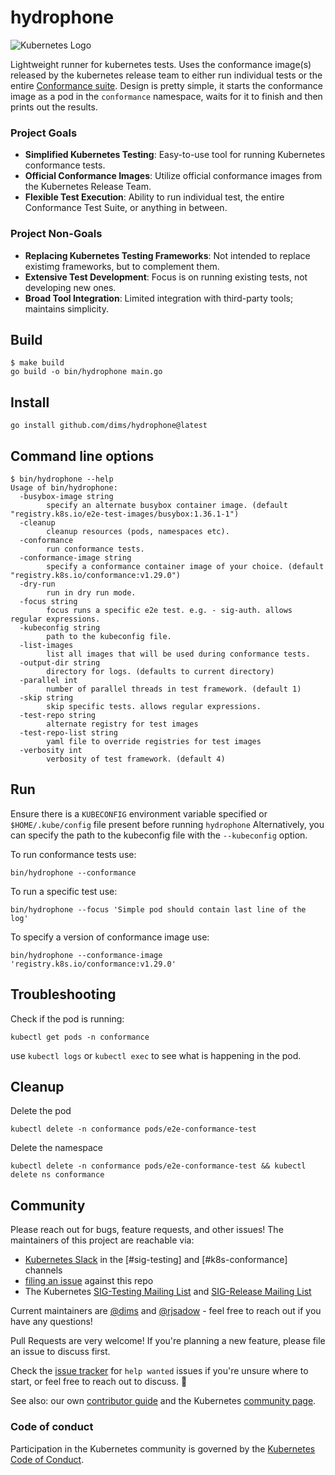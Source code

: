 # hydrophone

![Kubernetes Logo](https://raw.githubusercontent.com/kubernetes-sigs/kubespray/master/docs/img/kubernetes-logo.png)

Lightweight runner for kubernetes tests. Uses the conformance image(s) released by
the kubernetes release team to either run individual tests or the entire [Conformance suite].
Design is pretty simple, it starts the conformance image as a pod in the `conformance`
namespace, waits for it to finish and then prints out the results.

### Project Goals

- **Simplified Kubernetes Testing**: Easy-to-use tool for running Kubernetes conformance tests.
- **Official Conformance Images**: Utilize official conformance images from the Kubernetes Release Team.
- **Flexible Test Execution**: Ability to run individual test, the entire Conformance Test Suite, or anything in between.

### Project Non-Goals

- **Replacing Kubernetes Testing Frameworks**: Not intended to replace existimg frameworks, but to complement them.
- **Extensive Test Development**: Focus is on running existing tests, not developing new ones.
- **Broad Tool Integration**: Limited integration with third-party tools; maintains simplicity.

## Build

```
$ make build
go build -o bin/hydrophone main.go
```

## Install

```
go install github.com/dims/hydrophone@latest
```

## Command line options

```
$ bin/hydrophone --help
Usage of bin/hydrophone:
  -busybox-image string
        specify an alternate busybox container image. (default "registry.k8s.io/e2e-test-images/busybox:1.36.1-1")
  -cleanup
        cleanup resources (pods, namespaces etc).
  -conformance
        run conformance tests.
  -conformance-image string
        specify a conformance container image of your choice. (default "registry.k8s.io/conformance:v1.29.0")
  -dry-run
        run in dry run mode.
  -focus string
        focus runs a specific e2e test. e.g. - sig-auth. allows regular expressions.
  -kubeconfig string
        path to the kubeconfig file.
  -list-images
        list all images that will be used during conformance tests.
  -output-dir string
        directory for logs. (defaults to current directory)
  -parallel int
        number of parallel threads in test framework. (default 1)
  -skip string
        skip specific tests. allows regular expressions.
  -test-repo string
        alternate registry for test images
  -test-repo-list string
        yaml file to override registries for test images
  -verbosity int
        verbosity of test framework. (default 4)
```

## Run

Ensure there is a `KUBECONFIG` environment variable specified or `$HOME/.kube/config` file present before running `hydrophone` Alternatively, you can specify the path to the kubeconfig file with the `--kubeconfig` option.

To run conformance tests use:

```
bin/hydrophone --conformance
```

To run a specific test use:

```
bin/hydrophone --focus 'Simple pod should contain last line of the log'
```

To specify a version of conformance image use:

```
bin/hydrophone --conformance-image 'registry.k8s.io/conformance:v1.29.0'
```

## Troubleshooting

Check if the pod is running:

```
kubectl get pods -n conformance
```

use `kubectl logs` or `kubectl exec` to see what is happening in the pod.

## Cleanup

Delete the pod

```
kubectl delete -n conformance pods/e2e-conformance-test
```

Delete the namespace

```
kubectl delete -n conformance pods/e2e-conformance-test && kubectl delete ns conformance
```

## Community

Please reach out for bugs, feature requests, and other issues!
The maintainers of this project are reachable via:

- [Kubernetes Slack] in the [#sig-testing] and [#k8s-conformance] channels
- [filing an issue] against this repo
- The Kubernetes [SIG-Testing Mailing List] and [SIG-Release Mailing List]

Current maintainers are [@dims] and [@rjsadow] - feel free to
reach out if you have any questions!

Pull Requests are very welcome!
If you're planning a new feature, please file an issue to discuss first.

Check the [issue tracker] for `help wanted` issues if you're unsure where to
start, or feel free to reach out to discuss. 🙂

See also: our own [contributor guide] and the Kubernetes [community page].

### Code of conduct

Participation in the Kubernetes community is governed by the [Kubernetes Code of Conduct].

<!--links-->

[Kubernetes Code of Conduct]: code-of-conduct.md
[community page]: https://kubernetes.io/community/
[contributor guide]: https://kind.sigs.k8s.io/docs/contributing/getting-started
[issue tracker]: https://github.com/kubernetes-sigs/kind/issues
[@dims]: https://github.com/dims
[@rjsadow]: https://github.com/rjsadow
[filing an issue]: https://github.com/kubernetes-sigs/kind/issues/new
[Kubernetes Slack]: http://slack.k8s.io/
[SIG-Testing Mailing List]: https://groups.google.com/forum/#!forum/kubernetes-sig-testing
[SIG-Release Mailing List]: https://groups.google.com/forum/#!forum/kubernetes-sig-release
[Conformance suite]: https://github.com/kubernetes/community/blob/master/contributors/devel/sig-architecture/conformance-tests.md
